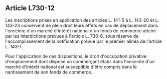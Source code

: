 Article L730-12
----
Les inscriptions prises en application des articles L. 141-5 à L. 143-20 et L.
143-23 conservent de plein droit leurs effets en cas de déplacement dans
l'enceinte d'un marché d'intérêt national d'un fonds de commerce atteint par les
interdictions prévues à l'article L. 730-6, sous réserve de l'accomplissement de
la notification prévue par le premier alinéa de l'article L. 143-1.

Pour l'application de ces dispositions, le droit d'occupation privative
d'emplacement dont dispose un commerçant établi dans l'enceinte d'un marché
d'intérêt national est susceptible d'être compris dans le nantissement de son
fonds de commerce.
